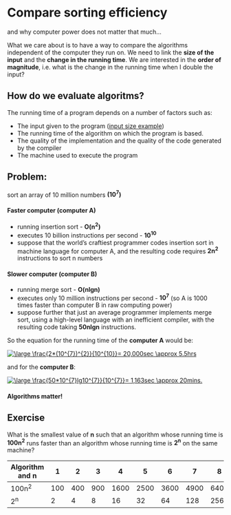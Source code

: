 # Compare sorting efficiency
and why computer power does not matter that much...   

What we care about is to have a way to compare the algorithms independent of the computer they run on. We need to link the **size of the input** and the **change in the running time**. We are interested in the **order of magnitude**, i.e. what is the change in the running time when I double the input?     

## How do we evaluate algoritms?

  The running time of a program depends on a number of factors such as:
  - The input given to the program ([input size example](https://github.com/Michael-Antczak/Intro-to-computer-science/tree/master/examples/size_of_input))
  - The running time of the algorithm on which the program is based.  
  - The quality of the implementation and the quality of the code generated by
the compiler 
  - The machine used to execute the program  

## Problem:
sort an array of 10 million numbers **(10<sup>7</sup>)**

#### Faster computer (computer A) 
- running insertion sort - **O(n<sup>2</sup>)**
- executes 10 billion instructions per second - **10<sup>10</sup>** 
- suppose that the world’s craftiest programmer codes insertion sort in machine language for computer A, and the resulting code
requires **2n<sup>2</sup>** instructions to sort n numbers

#### Slower computer (computer B) 
- running merge sort - **O(nlgn)**
- executes only 10 million instructions per second - **10<sup>7</sup>** (so A is 1000 times faster than computer B in raw computing power)
- suppose further that just an average programmer implements merge sort, using a high-level language with an inefficient
compiler, with the resulting code taking **50nlgn** instructions.

So the equation for the running time of the **computer A** would be:

<a href="https://www.codecogs.com/eqnedit.php?latex=\dpi{150}&space;\large&space;\frac{2*(10^{7})^{2}}{10^{10}}=&space;20,000sec&space;\approx&space;5.5hrs" target="_blank"><img src="https://latex.codecogs.com/png.latex?\dpi{150}&space;\large&space;\frac{2*(10^{7})^{2}}{10^{10}}=&space;20,000sec&space;\approx&space;5.5hrs" title="\large \frac{2*(10^{7})^{2}}{10^{10}}= 20,000sec \approx 5.5hrs" /></a>

and for the **computer B**:  

<a href="https://www.codecogs.com/eqnedit.php?latex=\dpi{150}&space;\large&space;\frac{50*10^{7}lg10^{7}}{10^{7}}=&space;1,163sec&space;\approx&space;20mins." target="_blank"><img src="https://latex.codecogs.com/png.latex?\dpi{150}&space;\large&space;\frac{50*10^{7}lg10^{7}}{10^{7}}=&space;1,163sec&space;\approx&space;20mins." title="\large \frac{50*10^{7}lg10^{7}}{10^{7}}= 1,163sec \approx 20mins." /></a>

#### Algorithms matter!

## Exercise
What is the smallest value of **n** such that an algorithm whose running time is **100n<sup>2</sup>** runs faster than an algorithm whose running time is **2<sup>n</sup>** on the same machine?

| Algorithm and n | 1 | 2 | 3 | 4 | 5 | 6 | 7 | 8 | 10 | 12 | 14 | 16 | 
| ------------- | ------------- | ------------- | ------------- | ------------- | ------------- | ------------- | ------------- | ------------- | ------------- | ------------- | ------------- | ------------- |
| 100n<sup>2</sup>  | 100 | 400 | 900 | 1600 | 2500 | 3600 | 4900 | 6400 | 10,000 | 14,400 | 19,600 | 25,600 |
| 2<sup>n</sup>  | 2 | 4 | 8 | 16 | 32 | 64 |128 | 256 | 1024 | 4096 |16,384 | 65,536 |
